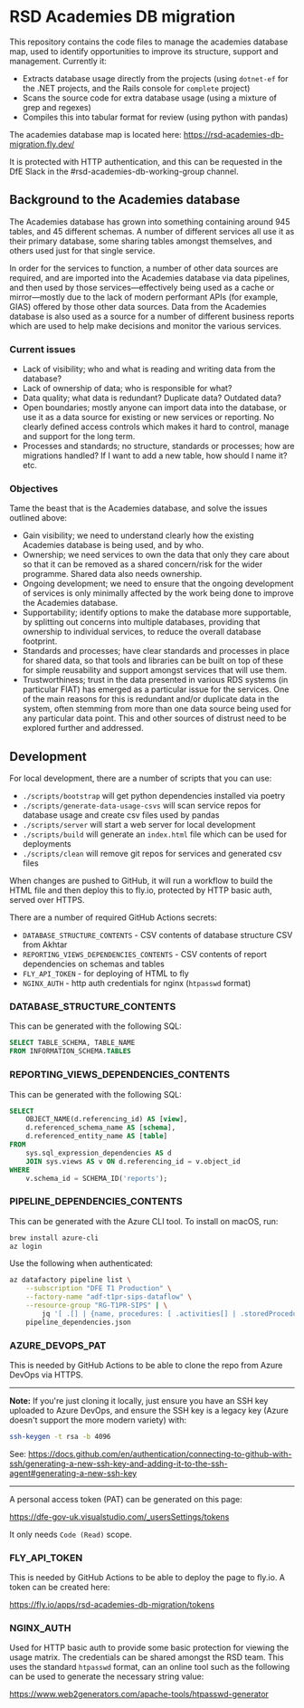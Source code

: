 # RSD Academies DB migration

This repository contains the code files to manage the academies database map, used to identify opportunities to improve its structure, support and management. Currently it:

- Extracts database usage directly from the projects (using `dotnet-ef` for the .NET projects, and the Rails console for `complete` project)
- Scans the source code for extra database usage (using a mixture of grep and regexes)
- Compiles this into tabular format for review (using python with pandas)

The academies database map is located here: https://rsd-academies-db-migration.fly.dev/

It is protected with HTTP authentication, and this can be requested in the DfE Slack in the #rsd-academies-db-working-group channel.

## Background to the Academies database

The Academies database has grown into something containing around 945 tables, and 45 different schemas. A number of different services all use it as their primary database, some sharing tables amongst themselves, and others used just for that single service.

In order for the services to function, a number of other data sources are required, and are imported into the Academies database via data pipelines, and then used by those services—effectively being used as a cache or mirror—mostly due to the lack of modern performant APIs (for example, GIAS) offered by those other data sources.
Data from the Academies database is also used as a source for a number of different business reports which are used to help make decisions and monitor the various services.

### Current issues

- Lack of visibility; who and what is reading and writing data from the database?
- Lack of ownership of data; who is responsible for what?
- Data quality; what data is redundant? Duplicate data? Outdated data?
- Open boundaries; mostly anyone can import data into the database, or use it as a data source for existing or new services or reporting. No clearly defined access controls which makes it hard to control, manage and support for the long term.
- Processes and standards; no structure, standards or processes; how are migrations handled? If I want to add a new table, how should I name it? etc.

### Objectives

Tame the beast that is the Academies database, and solve the issues outlined above:

- Gain visibility; we need to understand clearly how the existing Academies database is being used, and by who.
- Ownership; we need services to own the data that only they care about so that it can be removed as a shared concern/risk for the wider programme. Shared data also needs ownership.
- Ongoing development; we need to ensure that the ongoing development of services is only minimally affected by the work being done to improve the Academies database.
- Supportability; identify options to make the database more supportable, by splitting out concerns into multiple databases, providing that ownership to individual services, to reduce the overall database footprint.
- Standards and processes; have clear standards and processes in place for shared data, so that tools and libraries can be built on top of these for simple reusability and support amongst services that will use them.
- Trustworthiness; trust in the data presented in various RDS systems (in particular FIAT) has emerged as a particular issue for the services. One of the main reasons for this is redundant and/or duplicate data in the system, often stemming from more than one data source being used for any particular data point. This and other sources of distrust need to be explored further and addressed.

## Development

For local development, there are a number of scripts that you can use:

- `./scripts/bootstrap` will get python dependencies installed via poetry
- `./scripts/generate-data-usage-csvs` will scan service repos for database usage and create csv files used by pandas
- `./scripts/server` will start a web server for local development
- `./scripts/build` will generate an `index.html` file which can be used for deployments
- `./scripts/clean` will remove git repos for services and generated csv files

When changes are pushed to GitHub, it will run a workflow to build the HTML file and then deploy this to fly.io, protected by HTTP basic auth, served over HTTPS.

There are a number of required GitHub Actions secrets:

- `DATABASE_STRUCTURE_CONTENTS` - CSV contents of database structure CSV from Akhtar
- `REPORTING_VIEWS_DEPENDENCIES_CONTENTS` - CSV contents of report dependencies on schemas and tables
- `FLY_API_TOKEN` - for deploying of HTML to fly
- `NGINX_AUTH` - http auth credentials for nginx (`htpasswd` format)

### DATABASE_STRUCTURE_CONTENTS

This can be generated with the following SQL:

```sql
SELECT TABLE_SCHEMA, TABLE_NAME
FROM INFORMATION_SCHEMA.TABLES
```

### REPORTING_VIEWS_DEPENDENCIES_CONTENTS

This can be generated with the following SQL:

```sql
SELECT
    OBJECT_NAME(d.referencing_id) AS [view],
    d.referenced_schema_name AS [schema],
    d.referenced_entity_name AS [table]
FROM
    sys.sql_expression_dependencies AS d
    JOIN sys.views AS v ON d.referencing_id = v.object_id
WHERE
    v.schema_id = SCHEMA_ID('reports');
```

### PIPELINE_DEPENDENCIES_CONTENTS

This can be generated with the Azure CLI tool. To install on macOS, run:

```sh
brew install azure-cli
az login
```

Use the following when authenticated:

```sh
az datafactory pipeline list \
    --subscription "DFE T1 Production" \
    --factory-name "adf-t1pr-sips-dataflow" \
    --resource-group "RG-T1PR-SIPS" | \
        jq '[ .[] | {name, procedures: [ .activities[] | .storedProcedureName ]} ]' > \
    pipeline_dependencies.json
```

### AZURE_DEVOPS_PAT

This is needed by GitHub Actions to be able to clone the repo from Azure DevOps via HTTPS.

***

**Note:** If you're just cloning it locally, just ensure you have an SSH key uploaded to Azure DevOps, and ensure the SSH key is a legacy key (Azure doesn't support the more modern variety) with:

```sh
ssh-keygen -t rsa -b 4096
```

See: https://docs.github.com/en/authentication/connecting-to-github-with-ssh/generating-a-new-ssh-key-and-adding-it-to-the-ssh-agent#generating-a-new-ssh-key

***

A personal access token (PAT) can be generated on this page:

https://dfe-gov-uk.visualstudio.com/_usersSettings/tokens

It only needs `Code (Read)` scope.

### FLY_API_TOKEN

This is needed by GitHub Actions to be able to deploy the page to fly.io. A token can be created here:

https://fly.io/apps/rsd-academies-db-migration/tokens

### NGINX_AUTH

Used for HTTP basic auth to provide some basic protection for viewing the usage matrix. The credentials can be shared amongst the RSD team. This uses the standard `htpasswd` format, can an online tool such as the following can be used to generate the necessary string value:

https://www.web2generators.com/apache-tools/htpasswd-generator
